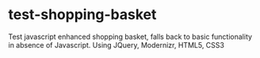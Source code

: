 test-shopping-basket
====================

Test javascript enhanced shopping basket, falls back to basic functionality in absence of Javascript. Using JQuery, Modernizr, HTML5, CSS3
